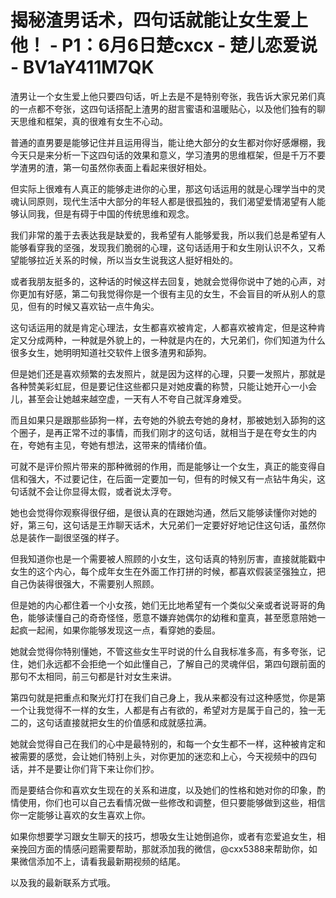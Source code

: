 # 揭秘渣男话术，四句话就能让女生爱上他！ - P1：6月6日楚cxcx - 楚儿恋爱说 - BV1aY411M7QK

渣男让一个女生爱上他只要四句话，听上去是不是特别夸张，我告诉大家兄弟们真的一点都不夸张，这四句话搭配上渣男的甜言蜜语和温暖贴心，以及他们独有的聊天思维和框架，真的很难有女生不心动。

普通的直男要是能够记住并且运用得当，能让绝大部分的女生都对你好感爆棚，我今天只是来分析一下这四句话的效果和意义，学习渣男的思维框架，但是千万不要学渣男的渣，第一句虽然你表面上看起来很好相处。

但实际上很难有人真正的能够走进你的心里，那这句话运用的就是心理学当中的灵魂认同原则，现代生活中大部分的年轻人都是很孤独的，我们渴望爱情渴望有人能够认同我，但是有碍于中国的传统思维和观念。

我们非常的羞于去表达我是缺爱的，我希望有人能够爱我，所以我们总是希望有人能够看穿我的坚强，发现我们脆弱的心理，这句话适用于和女生刚认识不久，又希望能够拉近关系的时候，所以当女生说我这人挺好相处的。

或者我朋友挺多的，这种话的时候这样去回复，她就会觉得你说中了她的心声，对你更加有好感，第二句我觉得你是一个很有主见的女生，不会盲目的听从别人的意见，但有的时候又喜欢钻一点牛角尖。

这句话运用的就是肯定心理法，女生都喜欢被肯定，人都喜欢被肯定，但是这种肯定又分成两种，一种就是外貌上的，一种就是内在的，大兄弟们，你们知道为什么很多女生，她明明知道社交软件上很多渣男和舔狗。

但是她们还是喜欢频繁的去发照片，就是因为这样的心理，只要一发照片，那就是各种赞美彩虹屁，但是要记住这些都只是对她皮囊的称赞，只能让她开心一小会儿，甚至会让她越来越空虚，一天有人不夸自己就浑身难受。

而且如果只是跟那些舔狗一样，去夸她的外貌去夸她的身材，那被她划入舔狗的这个圈子，是再正常不过的事情，而我们刚才的这句话，就相当于是在夸女生的内在，夸她有主见，夸她有想法，这带来的情绪价值。

可就不是评价照片带来的那种微弱的作用，而是能够让一个女生，真正的能变得自信和强大，不过要记住，在后面一定要加一句，但有的时候又有一点钻牛角尖，这句话就不会让你显得太假，或者说太浮夸。

她也会觉得你观察得很仔细，是很认真的在跟她沟通，然后又能够读懂你对她的好，第三句，这句话是王炸聊天话术，大兄弟们一定要好好地记住这句话，虽然你总是装作一副很坚强的样子。

但我知道你也是一个需要被人照顾的小女生，这句话真的特别厉害，直接就能戳中女生的这个内心，每个成年女生在外面工作打拼的时候，都喜欢假装坚强独立，把自己伪装得很强大，不需要别人照顾。

但是她的内心都住着一个小女孩，她们无比地希望有一个类似父亲或者说哥哥的角色，能够读懂自己的奇奇怪怪，愿意不嫌弃她偶尔的幼稚和童真，甚至愿意陪她一起疯一起闹，如果你能够发现这一点，看穿她的委屈。

她就会觉得你特别懂她，不管这些女生平时说的什么自我标准多高，有多夸张，记住，她们永远都不会拒绝一个如此懂自己，了解自己的灵魂伴侣，第四句跟前面的那句不太相同，前三句都是针对女生来讲。

第四句就是把重点和聚光灯打在我们自己身上，我从来都没有过这种感觉，你是第一个让我觉得不一样的女生，人都是有占有欲的，希望对方是属于自己的，独一无二的，这句话直接就把女生的价值感和成就感拉满。

她就会觉得自己在我们的心中是最特别的，和每一个女生都不一样，这种被肯定和被需要的感觉，会让她们特别上头，对你更加的迷恋和上心，今天视频中的四句话，并不是要让你们背下来让你们抄。

而是要结合你和喜欢女生现在的关系和进度，以及她们的性格和她对你的印象，酌情使用，你们也可以自己去看情况做一些修改和调整，但只要能够做到这些，相信你一定能够让喜欢的女生喜欢上你。

如果你想要学习跟女生聊天的技巧，想吸女生让她倒追你，或者有恋爱追女生，相亲挽回方面的情感问题需要帮助，那就添加我的微信，@cxx5388来帮助你，如果微信添加不上，请看我最新期视频的结尾。

以及我的最新联系方式哦。